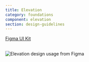```yaml
---
title: Elevation
category: foundations
component: elevation
section: design-guidelines
---
```



<section data-section="design-guidelines">
  
  <div class="dummy-design-guidelines">
    <p class="dummy-paragraph"><a href="https://www.figma.com/file/oQsMzMMnynfPWpMEt91OpH/?node-id=1988%3A2">Figma UI
        Kit</a></p>
    <br />
    <img
      class="dummy-figma-docs"
      src="/assets/images/elevation-design-usage.png"
      alt="Elevation design usage from Figma"
    />
  </div>
</section>
